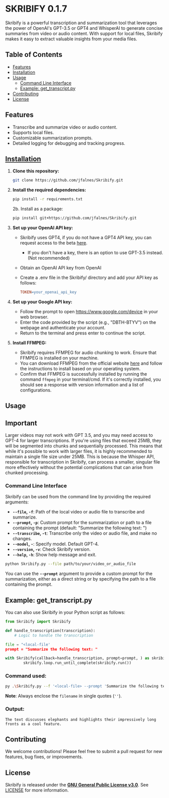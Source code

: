 # SKRIBIFY 0.1.7
Skribify is a powerful transcription and summarization tool that leverages the power of OpenAI's GPT-3.5 or GPT4 and WhisperAI to generate concise summaries from video or audio content. With support for local files, Skribify makes it easy to extract valuable insights from your media files.

## **Table of Contents**
* <u>Features</u>
* <u>Installation</u>
* <u>Usage</u>
  * <u>Command Line Interface</u>
  * <u>Example: get_transcript.py</u>
* <u>Contributing</u>
* <u>License</u>
## **Features**
* Transcribe and summarize video or audio content.
* Supports local files.
* Customizable summarization prompts.
* Detailed logging for debugging and tracking progress.
  
## <u>Installation</u>
1. **Clone this repository:**
    ```bash
    git clone https://github.com/jfalnes/Skribify.git
    ```

2. **Install the required dependencies:**

    ```bash
    pip install -r requirements.txt
    ```
    2b. Install as a package:
    ```bash
    pip install git+https://github.com/jfalnes/Skribify.git
    ```
3. **Set up your OpenAI API key:**
   * Skribify uses GPT4, if you do not have a GPT4 API key, you can request access to the beta [here](https://openai.com/waitlist/gpt-4-api).
     * If you don't have a key, there is an option to use GPT-3.5 instead. (Not recommended)
   * Obtain an OpenAI API key from OpenAI
   * Create a .env file in the Skribify/ directory and add your API key as follows:

       ```makefile
       TOKEN=your_openai_api_key
       ```
4. **Set up your Google API key:**
   * Follow the prompt to open https://www.google.com/device in your web browser.
   * Enter the code provided by the script (e.g., "DBTH-BTYV") on the webpage and authenticate your account.
   *   Return to the terminal and press enter to continue the script.

5. **Install FFMPEG:**
   * Skribify requires FFMPEG for audio chunking to work. Ensure that FFMPEG is installed on your machine.
   * You can download FFMPEG from the official website [here](https://www.ffmpeg.org/download.html) and follow the instructions to install based on your operating system.
   * Confirm that FFMPEG is successfully installed by running the command `ffmpeg` in your terminal/cmd. If it's correctly installed, you should see a response with version information and a list of configurations.

## **Usage**
## Important
Larger videos may not work with GPT 3.5, and you may need access to GPT-4 for larger transcriptions. 
If you're using files that exceed 25MB, they will be segmented into chunks and sequentially processed. This means that while it's possible to work with larger files, it is highly recommended to maintain a single file size under 25MB. This is because the Whisper API, responsible for transcription in Skribify, can process a smaller, singular file more effectively without the potential complications that can arise from chunked processing.
### **Command Line Interface**
Skribify can be used from the command line by providing the required arguments:

* **`--file`, `-f`**: Path of the local video or audio file to transcribe and summarize.
* **`--prompt`, `-p`**: Custom prompt for the summarization or path to a file containing the prompt (default: "Summarize the following text: ")
* **`--transcribe`, `-t`**: Transcribe only the video or audio file, and make no changes.
* **`--model`, `-`**: Specify model. Default GPT-4.
* **`--version`, `-v`**: Check Skribify version.
* **`--help`, `-h`**: Show help message and exit.

```bash
python Skribify.py --file path/to/your/video_or_audio_file
```


You can use the **`--prompt`** argument to provide a custom prompt for the summarization, either as a direct string or by specifying the path to a file containing the prompt. 

## **Example: get_transcript.py**

You can also use Skribify in your Python script as follows:

```python
from Skribify import Skribify

def handle_transcription(transcription):
    # Logic to handle the transcription

file = "<local-file'
prompt = "Summarize the following text: "

with Skribify(callback=handle_transcription, prompt=prompt, ) as skribify:
        skribify.loop.run_until_complete(skribify.run())
```

### **Command used**:
```bash
py .\Skribify.py --f '<local-file> --prompt 'Summarize the following text: ' -m 'gpt-3.5-turbo'
```
**Note**: Always enclose the `filename` in single quotes (`''`).
### **Output**:
```
The text discusses elephants and highlights their impressively long fronts as a cool feature.
```

## **Contributing**
We welcome contributions! Please feel free to submit a pull request for new features, bug fixes, or improvements.

## **License**
Skribify is released under the <u>**GNU General Public License v3.0**</u>. See  [LICENSE](LICENSE) for more information.